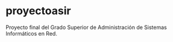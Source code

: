 # proyectoasir
Proyecto final del Grado Superior de Administración de Sistemas Informáticos en Red.
